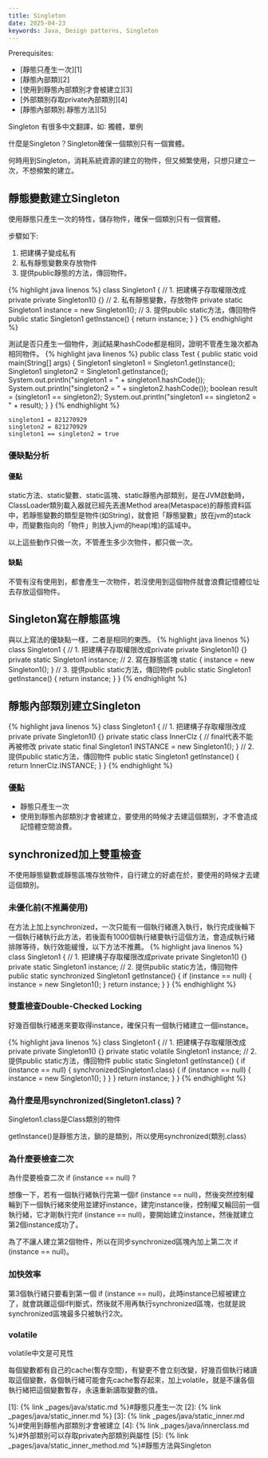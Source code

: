 ```yaml
---
title: Singleton
date: 2025-04-23
keywords: Java, Design patterns, Singleton
---
```

Prerequisites:

- [靜態只產生一次][1]
- [靜態內部類][2]
- [使用到靜態內部類別才會被建立][3]
- [外部類別存取private內部類別][4]
- [靜態內部類別.靜態方法][5]

Singleton 有很多中文翻譯，如∶ 獨體，單例

什麼是Singleton？Singleton確保一個類別只有一個實體。

何時用到Singleton，消耗系統資源的建立的物件，但又頻繁使用，只想只建立一次，不想頻繁的建立。

## 靜態變數建立Singleton
使用靜態只產生一次的特性，儲存物件，確保一個類別只有一個實體。

步驟如下:
1. 把建構子變成私有
2. 私有靜態變數來存放物件
3. 提供public靜態的方法，傳回物件。

{% highlight java linenos %}
class Singleton1 {
  // 1. 把建構子存取權限改成private
  private Singleton1() {}
  // 2. 私有靜態變數，存放物件
  private static Singleton1 instance = new Singleton1();
  // 3. 提供public static方法，傳回物件
  public static Singleton1 getInstance() {
    return instance;
  }
}
{% endhighlight %}

測試是否只產生一個物件，測試結果hashCode都是相同，證明不管產生幾次都為相同物件。
{% highlight java linenos %}
public class Test {
  public static void main(String[] args) {
    Singleton1 singleton1 = Singleton1.getInstance();
    Singleton1 singleton2 = Singleton1.getInstance();
    System.out.println("singleton1 = " + singleton1.hashCode());
    System.out.println("singleton2 = " + singleton2.hashCode());
    boolean result = (singleton1 == singleton2);
    System.out.println("singleton1 == singleton2 = " + result);
  }
}
{% endhighlight %}
```
singleton1 = 821270929
singleton2 = 821270929
singleton1 == singleton2 = true
```

### 優缺點分析
#### 優點
static方法、static變數、static區塊、static靜態內部類別，是在JVM啟動時，ClassLoader類別載入器就已經先丟進Method area(Metaspace)的靜態資料區中，若靜態變數的類型是物件(如String)，就會把「靜態變數」放在jvm的stack中，而變數指向的「物件」則放入jvm的heap(堆)的區域中。

以上這些動作只做一次，不管產生多少次物件，都只做一次。

#### 缺點
不管有沒有使用到，都會產生一次物件，若沒使用到這個物件就會浪費記憶體位址去存放這個物件。

## Singleton寫在靜態區塊
與以上寫法的優缺點一樣，二者是相同的東西。
{% highlight java linenos %}
class Singleton1 {
  // 1. 把建構子存取權限改成private
  private Singleton1() {}
  private static Singleton1 instance;
  // 2. 寫在靜態區塊
  static {
    instance = new Singleton1();
  }
  // 3. 提供public static方法，傳回物件
  public static Singleton1 getInstance() {
    return instance;
  }
}
{% endhighlight %}

## 靜態內部類別建立Singleton
{% highlight java linenos %}
class Singleton1 {
  // 1. 把建構子存取權限改成private
  private Singleton1() {}
  private static class InnerClz {
    // final代表不能再被修改
    private static final Singleton1 INSTANCE = new Singleton1();
  }
  // 2. 提供public static方法，傳回物件
  public static Singleton1 getInstance() {
    return InnerClz.INSTANCE;
  }
}
{% endhighlight %}

### 優點
- 靜態只產生一次
- 使用到靜態內部類別才會被建立，要使用的時候才去建這個類別，才不會造成記憶體空間浪費。

## synchronized加上雙重檢查
不使用靜態變數或靜態區塊存放物件，自行建立的好處在於，要使用的時候才去建這個類別。

### 未優化前(不推薦使用)
在方法上加上synchronized，一次只能有一個執行緒進入執行，執行完成後輪下一個執行緒執行此方法，若後面有1000個執行緒要執行這個方法，會造成執行緒排隊等待，執行效能緩慢，以下方法不推薦。
{% highlight java linenos %}
class Singleton1 {
  // 1. 把建構子存取權限改成private
  private Singleton1() {}
  private static Singleton1 instance;
  // 2. 提供public static方法，傳回物件
  public static synchronized Singleton1 getInstance() {
    if (instance == null) {
      instance = new Singleton1();
    }
    return instance;
  }
}
{% endhighlight %}

### 雙重檢查Double-Checked Locking
好幾百個執行緒進來要取得instance，確保只有一個執行緒建立一個instance。

{% highlight java linenos %}
class Singleton1 {
  // 1. 把建構子存取權限改成private
  private Singleton1() {}
  private static volatile Singleton1 instance;
  // 2. 提供public static方法，傳回物件
  public static Singleton1 getInstance() {
    if (instance == null) {
      synchronized(Singleton1.class) {
        if (instance == null) {
          instance = new Singleton1();
        }
      }
    }
    return instance;
  }
}
{% endhighlight %}

### 為什麼是用synchronized(Singleton1.class)？

Singleton1.class是Class類別的物件

getInstance()是靜態方法，鎖的是類別，所以使用synchronized(類別.class)

### 為什麼要檢查二次

為什麼要檢查二次 if (instance == null) ?

想像一下，若有一個執行緒執行完第一個if (instance == null)，然後突然控制權輪到下一個執行緒來使用並建好instance，建完instance後，控制權又輪回前一個執行緒，它才剛執行完if (instance == null)，要開始建立instance，然後就建立第2個instance成功了。

為了不讓人建立第2個物件，所以在同步synchronized區塊內加上第二次 if (instance == null)。

### 加快效率
第3個執行緒只要看到第一個 if (instance == null)，此時instance已經被建立了，就會跳離這個if判斷式，然後就不用再執行synchronized區塊，也就是說synchronized區塊最多只被執行2次。

### volatile
volatile中文是可見性

每個變數都有自己的cache(暫存空間)，有變更不會立刻改變，好幾百個執行緒讀取這個變數，各個執行緒可能會先cache暫存起來，加上volatile，就是不讓各個執行緒把這個變數暫存，永遠重新讀取變數的值。


[1]: {% link _pages/java/static.md %}#靜態只產生一次
[2]: {% link _pages/java/static_inner.md %}
[3]: {% link _pages/java/static_inner.md %}#使用到靜態內部類別才會被建立
[4]: {% link _pages/java/innerclass.md %}#外部類別可以存取private內部類別與屬性
[5]: {% link _pages/java/static_inner_method.md %}#靜態方法與Singleton